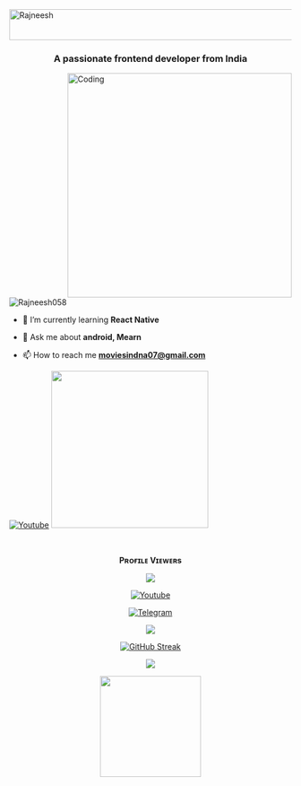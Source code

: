 <img src="https://readme-typing-svg.herokuapp.com?font=Kaushan+Script&size=40&duration=3500&color=447FF7&background=FFFFFF00&center=true&vCenter=true&width=650&height=55&lines=Hey!+It's+Rajneesh+%F0%9F%91%8B%F0%9F%8F%BB;I+am+a+Student+%F0%9F%A7%91%F0%9F%8F%BB%E2%80%8D%F0%9F%92%BB;I+am+from+India+%F0%9F%87%AE%F0%9F%87%B3;I+am+a+small+Youtube+come+developer+%F0%9F%93%88;Please+Support+Subscribe+and+Follow+%E2%9A%99%EF%B8%8F" alt="Rajneesh" width="650" height="55">
<h3 align="center">A passionate frontend developer from India</h3>
<img align="right"alt="Coding"width="400"src="https://user-images.githubusercontent.com/114851821/222344644-8146548b-f86a-4481-b5f6-431a353fe740.gif">

<p align="left"> <img src="https://komarev.com/ghpvc/?username=Rajneesh058&label=Profile%20views&color=0e75b6&style=flat" alt="Rajneesh058" /> </p>

- 🌱 I’m currently learning **React Native**

- 💬 Ask me about **android, Mearn**

- 📫 How to reach me **moviesindna07@gmail.com**

[![Youtube](https://img.shields.io/badge/Youtube-%23E4405F.svg?logo=Youtube&logoColor=white)](https://youtube.com/channel/UCFDpDpnOgcoztiiIkjnJYfw)
<img src="https://img.shields.io/badge/Subscribe-red?logo=youtube" width="280">
</p>

<div align="center">
<br><p align="center"><b>Pʀᴏғɪʟᴇ Vɪᴇᴡᴇʀs</b></p>  
<p align="center"><img align="center" src="https://profile-counter.glitch.me/{Rajneesh058}/count.svg"/></p> 

 [![Youtube](https://img.shields.io/badge/Youtube-%23E4405F.svg?logo=Youtube&logoColor=white)](https://youtube.com/channel/UCPaHDqWf3D3w2nxb8p3sr4A)

<a href="https://telegram.dog/Rajneesh_Singh_Tomar"><img alt="Telegram" src="https://img.shields.io/badge/Rajneesh-2CA5E0?style=for-the-badge&logo=telegram&logoColor=blue"/></a>
</p>

<p align="center">
<img src="https://github-stats-alpha.vercel.app/api/?username=Rajneesh058&cc=000&tc=00ff00&ic=fff000&bc=fff" align="center">
</p>    

[![GitHub Streak](https://github-readme-streak-stats.herokuapp.com/?user=Rajneesh058&theme=highcontrast)](https://github.com/Rajneesh058/github-readme-streak-stats)
</div>

<p align="center">
  <a href="https://github.com/Rajneesh058">
    <img src="https://activity-graph.herokuapp.com/graph?username=Rajneesh058&theme=react-dark" />
  </a>
</p>

<p align="center">
<a href="https://youtube.com/channel/UCFDpDpnOgcoztiiIkjnJYfw">
  <img src="https://img.shields.io/badge/Subscribe-red?logo=youtube" width="180">
</p>
